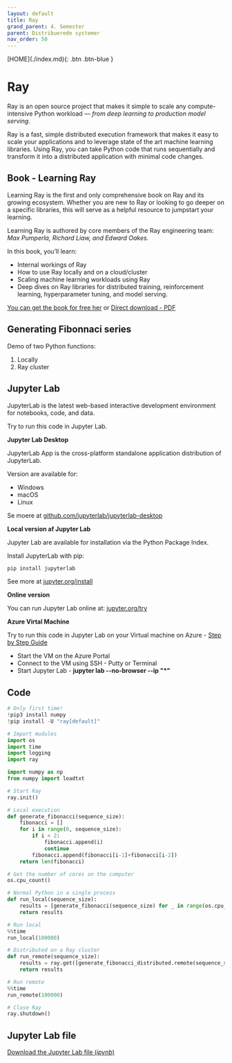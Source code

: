 ```yaml
---
layout: default
title: Ray
grand_parent: 4. Semester
parent: Distribuerede systemer
nav_order: 50
---
```


<span class="fs-1">
[HOME](./index.md){: .btn .btn-blue }
</span>

# Ray
Ray is an open source project that makes it simple to scale any compute-intensive Python workload — *from deep learning to production model serving*.

Ray is a fast, simple distributed execution framework that makes it easy to scale your applications and to leverage state of the art machine learning libraries. Using Ray, you can take Python code that runs sequentially and transform it into a distributed application with minimal code changes. 

## Book - Learning Ray
Learning Ray is the first and only comprehensive book on Ray and its growing ecosystem. Whether you are new to Ray or looking to go deeper on a specific libraries, this will serve as a helpful resource to jumpstart your learning.

Learning Ray is authored by core members of the Ray engineering team: *Max Pumperla, Richard Liaw, and Edward Oakes.*

In this book, you’ll learn:

- Internal workings of Ray
- How to use Ray locally and on a cloud/cluster
- Scaling machine learning workloads using Ray
- Deep dives on Ray libraries for distributed training, reinforcement learning, hyperparameter tuning, and model serving.

[You can get the book for free her](https://www.anyscale.com/asset/book-learning-ray-oreilly) or [Direct download - PDF](https://assets.ctfassets.net/xjan103pcp94/7gZbuzVlgVWMfynUTQstOc/da2cfa91b84184fd5f653803e5fc8443/Learning_Ray.pdf)

## Generating Fibonnaci series
Demo of two Python functions: 

1. Locally
2. Ray cluster

## Jupyter Lab
JupyterLab is the latest web-based interactive development environment for notebooks, code, and data.

Try to run this code in Jupyter Lab.

**Jupyter Lab Desktop**

JupyterLab App is the cross-platform standalone application distribution of JupyterLab.

Version are available for:

- Windows
- macOS
- Linux

Se moere at [github.com/jupyterlab/jupyterlab-desktop](https://github.com/jupyterlab/jupyterlab-desktop)


**Local version af Jupyter Lab**

Jupyter Lab are available for installation via the Python Package Index.

Install JupyterLab with pip:
```python
pip install jupyterlab
```

See more at [jupyter.org/install](https://jupyter.org/install)

**Online version**

You can run Jupyter Lab online at: [jupyter.org/try
](https://jupyter.org/try) 

**Azure Virtal Machine**

Try to run this code in Jupyter Lab on your Virtual machine on Azure - [Step by Step Guide](https://kea.officegeek.dk/4sem/02-Virtualisering/Jupyter_Lab.html)

- Start the VM on the Azure Portal
- Connect to the VM using SSH - Putty or Terminal
- Start Jupyter Lab - **jupyter lab --no-browser --ip "*"**

## Code
```python
# Only first time!
!pip3 install numpy
!pip install -U "ray[default]"
```

```python
# Import mudules
import os
import time
import logging
import ray

import numpy as np
from numpy import loadtxt
```

```python
# Start Ray
ray.init()
```

```python
# Local execution 
def generate_fibonacci(sequence_size):
    fibonacci = []
    for i in range(0, sequence_size):
        if i < 2:
            fibonacci.append(i)
            continue
        fibonacci.append(fibonacci[i-1]+fibonacci[i-2])
    return len(fibonacci)
```

```python
# Get the number of cores on the computer
os.cpu_count()
```

```python
# Normal Python in a single process 
def run_local(sequence_size):
    results = [generate_fibonacci(sequence_size) for _ in range(os.cpu_count())]
    return results
```

```python
# Run local
%%time
run_local(100000)
```

```python
# Distributed on a Ray cluster
def run_remote(sequence_size):
    results = ray.get([generate_fibonacci_distributed.remote(sequence_size) for _ in range(os.cpu_count())])
    return results
```

```python
# Run remote
%%time
run_remote(100000)
```

```python
# Close Ray
ray.shutdown()
```

## Jupyter Lab file
[Download the Jupyter Lab file (*ipynb*)](./code/Fibonnaci.ipynb)

